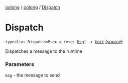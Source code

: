 [oolong](../index.md) / [oolong](index.md) / [Dispatch](./-dispatch.md)

# Dispatch

`typealias Dispatch<Msg> = (msg: `[`Msg`](-dispatch.md#Msg)`) -> `[`Unit`](https://kotlinlang.org/api/latest/jvm/stdlib/kotlin/-unit/index.html) [(source)](https://github.com/oolong-kt/oolong/tree/master/oolong/src/commonMain/kotlin/oolong/types.kt#L8)

Dispatches a message to the runtime

### Parameters

`msg` - the message to send